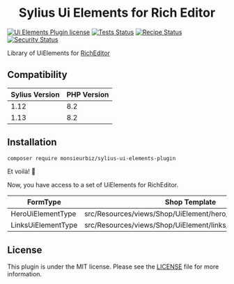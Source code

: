 <h1 align="center">Sylius Ui Elements for Rich Editor</h1>


[![Ui Elements Plugin license](https://img.shields.io/github/license/monsieurbiz/SyliusUiElementsPlugin?public)](https://github.com/monsieurbiz/SyliusUiElementsPlugin/blob/master/LICENSE)
[![Tests Status](https://img.shields.io/github/actions/workflow/status/monsieurbiz/SyliusUiElementsPlugin/tests.yaml?branch=master&logo=github)](https://github.com/monsieurbiz/SyliusUiElementsPlugin/actions?query=workflow%3ATests)
[![Recipe Status](https://img.shields.io/github/actions/workflow/status/monsieurbiz/SyliusUiElementsPlugin/recipe.yaml?branch=master&label=recipes&logo=github)](https://github.com/monsieurbiz/SyliusUiElementsPlugin/actions?query=workflow%3ASecurity)
[![Security Status](https://img.shields.io/github/actions/workflow/status/monsieurbiz/SyliusUiElementsPlugin/security.yaml?branch=master&label=security&logo=github)](https://github.com/monsieurbiz/SyliusUiElementsPlugin/actions?query=workflow%3ASecurity)

Library of UiElements for [RichEditor](https://github.com/monsieurbiz/SyliusRichEditorPlugin)

## Compatibility

| Sylius Version | PHP Version |
|---|---|
| 1.12 | 8.2 |
| 1.13 | 8.2 |

## Installation

```bash
composer require monsieurbiz/sylius-ui-elements-plugin
```

Et voilà! 🎉

Now, you have access to a set of UiElements for RichEditor.

| FormType           | Shop Template                                                 | Admin Template                                                 |
|--------------------|---------------------------------------------------------------|----------------------------------------------------------------|
| HeroUiElementType  | src/Resources/views/Shop/UiElement/hero_ui_element.html.twig  | src/Resources/views/Admin/UiElement/hero_ui_element.html.twig  |
| LinksUiElementType | src/Resources/views/Shop/UiElement/links_ui_element.html.twig | src/Resources/views/Admin/UiElement/links_ui_element.html.twig |

## License

This plugin is under the MIT license.
Please see the [LICENSE](LICENSE) file for more information.
